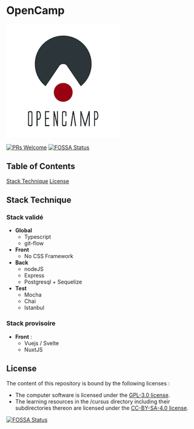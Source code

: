 # OpenCamp

![Open Camp Logo](img/opencamp-logo-m.png)

 [![PRs Welcome](https://img.shields.io/badge/PRs-welcome-brightgreen.svg?style=flat-square)](http://makeapullrequest.com)  [![FOSSA Status](https://app.fossa.com/api/projects/git%2Bgithub.com%2FOpen-Camp%2FOpenCamp.svg?type=shield)](https://app.fossa.com/projects/git%2Bgithub.com%2FOpen-Camp%2FOpenCamp?ref=badge_shield)

## Table of Contents

  [Stack Technique](#stack-technique)
  [License](#license)

## Stack Technique

### Stack validé
* **Global**
    - Typescript
    - git-flow
* **Front**
    - No CSS Framework
* **Back**
    - nodeJS
    - Express
    - Postgresql + Sequelize
* **Test**
    - Mocha
    - Chai
    - Istanbul
  
### Stack provisoire 
* **Front** : 
    - Vuejs / Svelte
    - NuxtJS

## License

The content of this repository is bound by the following licenses :

* The computer software is licensed under the [GPL-3.0 license](https://github.com/Open-Camp/OpenCamp/blob/master/LICENSE).
* The learning resources in the /cursus directory including their subdirectories thereon are licensed under the [CC-BY-SA-4.0 license](https://creativecommons.org/licenses/by-sa/4.0/).


[![FOSSA Status](https://app.fossa.io/api/projects/git%2Bgithub.com%2FOpen-Camp%2FOpenCamp.svg?type=large)](https://app.fossa.io/projects/git%2Bgithub.com%2FOpen-Camp%2FOpenCamp?ref=badge_large)
